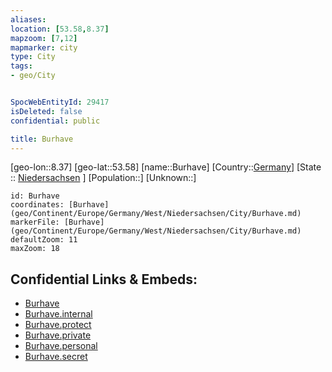 ```yaml
---
aliases: 
location: [53.58,8.37]
mapzoom: [7,12] 
mapmarker: city 
type: City
tags:
- geo/City


SpocWebEntityId: 29417
isDeleted: false
confidential: public

title: Burhave
---
```

[geo-lon::8.37]
[geo-lat::53.58]
[name::Burhave]
[Country::[Germany](geo/Continent/Europe/Germany.md)]
[State :: [Niedersachsen](geo/Continent/Europe/Germany/West/Niedersachsen.md) ]
[Population::]
[Unknown::]


```leaflet
id: Burhave
coordinates: [Burhave](geo/Continent/Europe/Germany/West/Niedersachsen/City/Burhave.md)
markerFile: [Burhave](geo/Continent/Europe/Germany/West/Niedersachsen/City/Burhave.md)
defaultZoom: 11 
maxZoom: 18
```


## Confidential Links & Embeds: 
- [Burhave](../../../../../../../../_public/geo/Continent/Europe/Germany/West/Niedersachsen/City/Burhave.md) 
- [Burhave.internal](../../../../../../../../_internal/geo/Continent/Europe/Germany/West/Niedersachsen/City/Burhave.internal.md) 
- [Burhave.protect](../../../../../../../../_protect/geo/Continent/Europe/Germany/West/Niedersachsen/City/Burhave.protect.md) 
- [Burhave.private](../../../../../../../../_private/geo/Continent/Europe/Germany/West/Niedersachsen/City/Burhave.private.md) 
- [Burhave.personal](../../../../../../../../_personal/geo/Continent/Europe/Germany/West/Niedersachsen/City/Burhave.personal.md) 
- [Burhave.secret](../../../../../../../../_secret/geo/Continent/Europe/Germany/West/Niedersachsen/City/Burhave.secret.md) 
